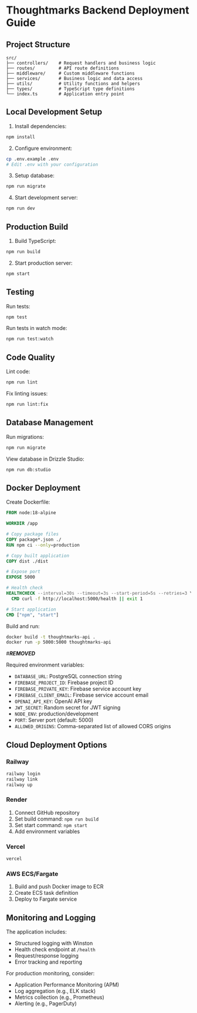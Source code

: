 # Thoughtmarks Backend Deployment Guide

## Project Structure

```
src/
├── controllers/    # Request handlers and business logic
├── routes/         # API route definitions
├── middleware/     # Custom middleware functions
├── services/       # Business logic and data access
├── utils/          # Utility functions and helpers
├── types/          # TypeScript type definitions
└── index.ts        # Application entry point
```

## Local Development Setup

1. Install dependencies:
```bash
npm install
```

2. Configure environment:
```bash
cp .env.example .env
# Edit .env with your configuration
```

3. Setup database:
```bash
npm run migrate
```

4. Start development server:
```bash
npm run dev
```

## Production Build

1. Build TypeScript:
```bash
npm run build
```

2. Start production server:
```bash
npm start
```

## Testing

Run tests:
```bash
npm test
```

Run tests in watch mode:
```bash
npm run test:watch
```

## Code Quality

Lint code:
```bash
npm run lint
```

Fix linting issues:
```bash
npm run lint:fix
```

## Database Management

Run migrations:
```bash
npm run migrate
```

View database in Drizzle Studio:
```bash
npm run db:studio
```

## Docker Deployment

Create Dockerfile:
```dockerfile
FROM node:18-alpine

WORKDIR /app

# Copy package files
COPY package*.json ./
RUN npm ci --only=production

# Copy built application
COPY dist ./dist

# Expose port
EXPOSE 5000

# Health check
HEALTHCHECK --interval=30s --timeout=3s --start-period=5s --retries=3 \
  CMD curl -f http://localhost:5000/health || exit 1

# Start application
CMD ["npm", "start"]
```

Build and run:
```bash
docker build -t thoughtmarks-api .
docker run -p 5000:5000 thoughtmarks-api
```

#***REMOVED***

Required environment variables:

- `DATABASE_URL`: PostgreSQL connection string
- `FIREBASE_PROJECT_ID`: Firebase project ID
- `FIREBASE_PRIVATE_KEY`: Firebase service account key
- `FIREBASE_CLIENT_EMAIL`: Firebase service account email
- `OPENAI_API_KEY`: OpenAI API key
- `JWT_SECRET`: Random secret for JWT signing
- `NODE_ENV`: production/development
- `PORT`: Server port (default: 5000)
- `ALLOWED_ORIGINS`: Comma-separated list of allowed CORS origins

## Cloud Deployment Options

### Railway
```bash
railway login
railway link
railway up
```

### Render
1. Connect GitHub repository
2. Set build command: `npm run build`
3. Set start command: `npm start`
4. Add environment variables

### Vercel
```bash
vercel
```

### AWS ECS/Fargate
1. Build and push Docker image to ECR
2. Create ECS task definition
3. Deploy to Fargate service

## Monitoring and Logging

The application includes:
- Structured logging with Winston
- Health check endpoint at `/health`
- Request/response logging
- Error tracking and reporting

For production monitoring, consider:
- Application Performance Monitoring (APM)
- Log aggregation (e.g., ELK stack)
- Metrics collection (e.g., Prometheus)
- Alerting (e.g., PagerDuty)
